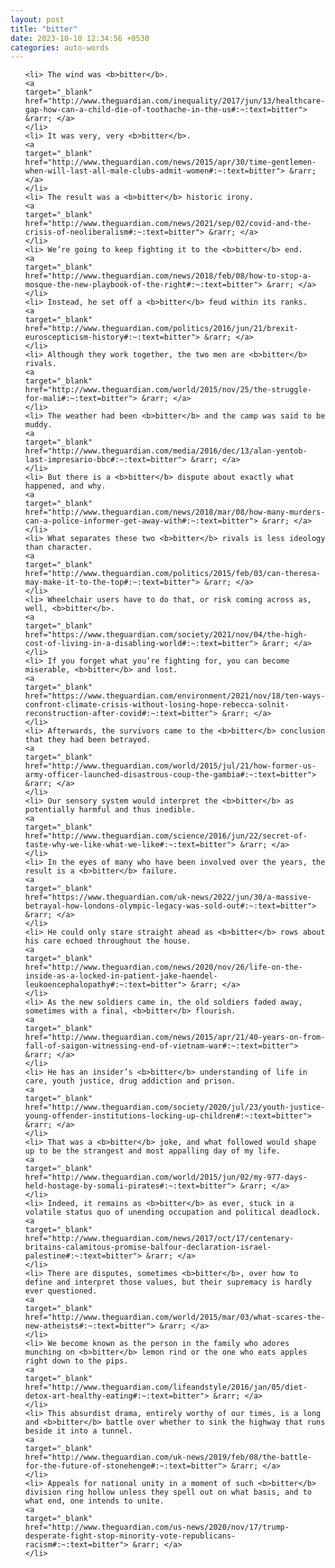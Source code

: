 ```yaml
---
layout: post
title: "bitter"
date: 2023-10-10 12:34:56 +0530
categories: auto-words
---
```

<ol>

    <li> The wind was <b>bitter</b>.
    <a 
    target="_blank" 
    href="http://www.theguardian.com/inequality/2017/jun/13/healthcare-gap-how-can-a-child-die-of-toothache-in-the-us#:~:text=bitter"> &rarr; </a>
    </li>
    <li> It was very, very <b>bitter</b>.
    <a 
    target="_blank" 
    href="http://www.theguardian.com/news/2015/apr/30/time-gentlemen-when-will-last-all-male-clubs-admit-women#:~:text=bitter"> &rarr; </a>
    </li>
    <li> The result was a <b>bitter</b> historic irony.
    <a 
    target="_blank" 
    href="http://www.theguardian.com/news/2021/sep/02/covid-and-the-crisis-of-neoliberalism#:~:text=bitter"> &rarr; </a>
    </li>
    <li> We’re going to keep fighting it to the <b>bitter</b> end.
    <a 
    target="_blank" 
    href="http://www.theguardian.com/news/2018/feb/08/how-to-stop-a-mosque-the-new-playbook-of-the-right#:~:text=bitter"> &rarr; </a>
    </li>
    <li> Instead, he set off a <b>bitter</b> feud within its ranks.
    <a 
    target="_blank" 
    href="http://www.theguardian.com/politics/2016/jun/21/brexit-euroscepticism-history#:~:text=bitter"> &rarr; </a>
    </li>
    <li> Although they work together, the two men are <b>bitter</b> rivals.
    <a 
    target="_blank" 
    href="http://www.theguardian.com/world/2015/nov/25/the-struggle-for-mali#:~:text=bitter"> &rarr; </a>
    </li>
    <li> The weather had been <b>bitter</b> and the camp was said to be muddy.
    <a 
    target="_blank" 
    href="http://www.theguardian.com/media/2016/dec/13/alan-yentob-last-impresario-bbc#:~:text=bitter"> &rarr; </a>
    </li>
    <li> But there is a <b>bitter</b> dispute about exactly what happened, and why.
    <a 
    target="_blank" 
    href="http://www.theguardian.com/news/2018/mar/08/how-many-murders-can-a-police-informer-get-away-with#:~:text=bitter"> &rarr; </a>
    </li>
    <li> What separates these two <b>bitter</b> rivals is less ideology than character.
    <a 
    target="_blank" 
    href="http://www.theguardian.com/politics/2015/feb/03/can-theresa-may-make-it-to-the-top#:~:text=bitter"> &rarr; </a>
    </li>
    <li> Wheelchair users have to do that, or risk coming across as, well, <b>bitter</b>.
    <a 
    target="_blank" 
    href="https://www.theguardian.com/society/2021/nov/04/the-high-cost-of-living-in-a-disabling-world#:~:text=bitter"> &rarr; </a>
    </li>
    <li> If you forget what you’re fighting for, you can become miserable, <b>bitter</b> and lost.
    <a 
    target="_blank" 
    href="https://www.theguardian.com/environment/2021/nov/18/ten-ways-confront-climate-crisis-without-losing-hope-rebecca-solnit-reconstruction-after-covid#:~:text=bitter"> &rarr; </a>
    </li>
    <li> Afterwards, the survivors came to the <b>bitter</b> conclusion that they had been betrayed.
    <a 
    target="_blank" 
    href="http://www.theguardian.com/world/2015/jul/21/how-former-us-army-officer-launched-disastrous-coup-the-gambia#:~:text=bitter"> &rarr; </a>
    </li>
    <li> Our sensory system would interpret the <b>bitter</b> as potentially harmful and thus inedible.
    <a 
    target="_blank" 
    href="http://www.theguardian.com/science/2016/jun/22/secret-of-taste-why-we-like-what-we-like#:~:text=bitter"> &rarr; </a>
    </li>
    <li> In the eyes of many who have been involved over the years, the result is a <b>bitter</b> failure.
    <a 
    target="_blank" 
    href="https://www.theguardian.com/uk-news/2022/jun/30/a-massive-betrayal-how-londons-olympic-legacy-was-sold-out#:~:text=bitter"> &rarr; </a>
    </li>
    <li> He could only stare straight ahead as <b>bitter</b> rows about his care echoed throughout the house.
    <a 
    target="_blank" 
    href="http://www.theguardian.com/news/2020/nov/26/life-on-the-inside-as-a-locked-in-patient-jake-haendel-leukoencephalopathy#:~:text=bitter"> &rarr; </a>
    </li>
    <li> As the new soldiers came in, the old soldiers faded away, sometimes with a final, <b>bitter</b> flourish.
    <a 
    target="_blank" 
    href="http://www.theguardian.com/news/2015/apr/21/40-years-on-from-fall-of-saigon-witnessing-end-of-vietnam-war#:~:text=bitter"> &rarr; </a>
    </li>
    <li> He has an insider’s <b>bitter</b> understanding of life in care, youth justice, drug addiction and prison.
    <a 
    target="_blank" 
    href="http://www.theguardian.com/society/2020/jul/23/youth-justice-young-offender-institutions-locking-up-children#:~:text=bitter"> &rarr; </a>
    </li>
    <li> That was a <b>bitter</b> joke, and what followed would shape up to be the strangest and most appalling day of my life.
    <a 
    target="_blank" 
    href="http://www.theguardian.com/world/2015/jun/02/my-977-days-held-hostage-by-somali-pirates#:~:text=bitter"> &rarr; </a>
    </li>
    <li> Indeed, it remains as <b>bitter</b> as ever, stuck in a volatile status quo of unending occupation and political deadlock.
    <a 
    target="_blank" 
    href="http://www.theguardian.com/news/2017/oct/17/centenary-britains-calamitous-promise-balfour-declaration-israel-palestine#:~:text=bitter"> &rarr; </a>
    </li>
    <li> There are disputes, sometimes <b>bitter</b>, over how to define and interpret those values, but their supremacy is hardly ever questioned.
    <a 
    target="_blank" 
    href="http://www.theguardian.com/world/2015/mar/03/what-scares-the-new-atheists#:~:text=bitter"> &rarr; </a>
    </li>
    <li> We become known as the person in the family who adores munching on <b>bitter</b> lemon rind or the one who eats apples right down to the pips.
    <a 
    target="_blank" 
    href="http://www.theguardian.com/lifeandstyle/2016/jan/05/diet-detox-art-healthy-eating#:~:text=bitter"> &rarr; </a>
    </li>
    <li> This absurdist drama, entirely worthy of our times, is a long and <b>bitter</b> battle over whether to sink the highway that runs beside it into a tunnel.
    <a 
    target="_blank" 
    href="http://www.theguardian.com/uk-news/2019/feb/08/the-battle-for-the-future-of-stonehenge#:~:text=bitter"> &rarr; </a>
    </li>
    <li> Appeals for national unity in a moment of such <b>bitter</b> division ring hollow unless they spell out on what basis, and to what end, one intends to unite.
    <a 
    target="_blank" 
    href="http://www.theguardian.com/us-news/2020/nov/17/trump-desperate-fight-stop-minority-vote-republicans-racism#:~:text=bitter"> &rarr; </a>
    </li>